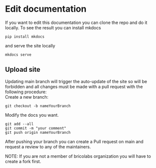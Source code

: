 # Edit documentation
If you want to edit this documentation you can clone the repo and do it locally. To see the result you can install mkdocs
```
pip install mkdocs
```
and serve the site locally
```
mkdocs serve
```

## Upload site
Updating main branch will trigger the auto-update of the site so will be forbidden and all changes must be made with a pull request with the following procedure:  
Create a new branch:
```
git checkout -b nameYourBranch
```
Modify the docs you want.
```
git add --all
git commit -m "your comment"
git push origin nameYourBranch
```
After pushing your branch you can create a Pull request on main and request a review to any of the maintainers.  

NOTE: If you are not a member of bricolabs organization you will have to create a fork first.